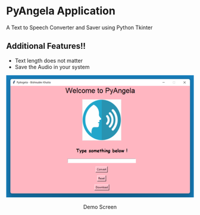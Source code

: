 # PyAngela Application
A Text to Speech Converter and Saver using Python Tkinter

## Additional Features!!
- Text length does not matter
- Save the Audio in your system

![](demo.png)
<p align="center"> Demo Screen </p>
